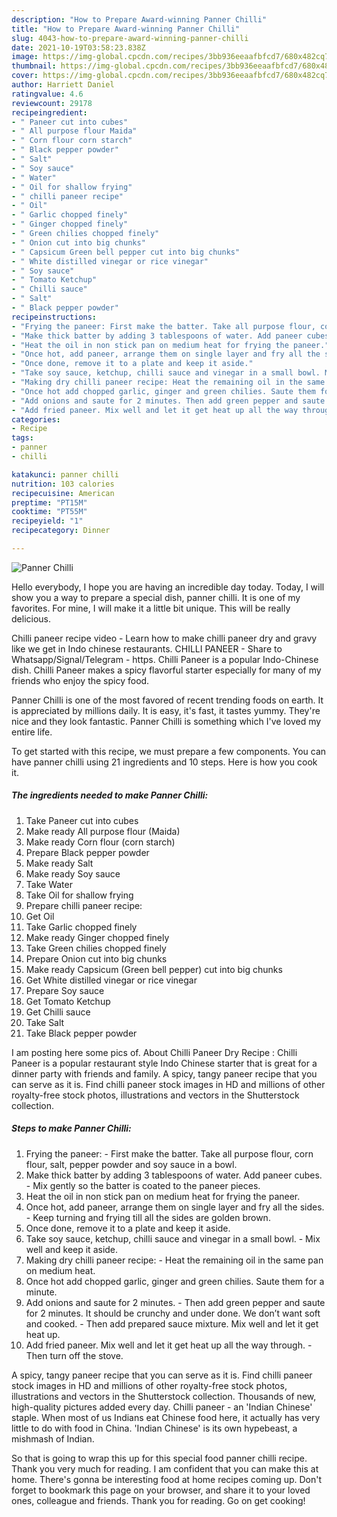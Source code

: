 ```yaml
---
description: "How to Prepare Award-winning Panner Chilli"
title: "How to Prepare Award-winning Panner Chilli"
slug: 4043-how-to-prepare-award-winning-panner-chilli
date: 2021-10-19T03:58:23.838Z
image: https://img-global.cpcdn.com/recipes/3bb936eeaafbfcd7/680x482cq70/panner-chilli-recipe-main-photo.jpg
thumbnail: https://img-global.cpcdn.com/recipes/3bb936eeaafbfcd7/680x482cq70/panner-chilli-recipe-main-photo.jpg
cover: https://img-global.cpcdn.com/recipes/3bb936eeaafbfcd7/680x482cq70/panner-chilli-recipe-main-photo.jpg
author: Harriett Daniel
ratingvalue: 4.6
reviewcount: 29178
recipeingredient:
- " Paneer cut into cubes"
- " All purpose flour Maida"
- " Corn flour corn starch"
- " Black pepper powder"
- " Salt"
- " Soy sauce"
- " Water"
- " Oil for shallow frying"
- " chilli paneer recipe"
- " Oil"
- " Garlic chopped finely"
- " Ginger chopped finely"
- " Green chilies chopped finely"
- " Onion cut into big chunks"
- " Capsicum Green bell pepper cut into big chunks"
- " White distilled vinegar or rice vinegar"
- " Soy sauce"
- " Tomato Ketchup"
- " Chilli sauce"
- " Salt"
- " Black pepper powder"
recipeinstructions:
- "Frying the paneer: First make the batter. Take all purpose flour, corn flour, salt, pepper powder and soy sauce in a bowl."
- "Make thick batter by adding 3 tablespoons of water. Add paneer cubes. Mix gently so the batter is coated to the paneer pieces."
- "Heat the oil in non stick pan on medium heat for frying the paneer."
- "Once hot, add paneer, arrange them on single layer and fry all the sides. Keep turning and frying till all the sides are golden brown."
- "Once done, remove it to a plate and keep it aside."
- "Take soy sauce, ketchup, chilli sauce and vinegar in a small bowl. Mix well and keep it aside."
- "Making dry chilli paneer recipe: Heat the remaining oil in the same pan on medium heat."
- "Once hot add chopped garlic, ginger and green chilies. Saute them for a minute."
- "Add onions and saute for 2 minutes. Then add green pepper and saute for 2 minutes. It should be crunchy and under done. We don’t want soft and cooked. Then add prepared sauce mixture. Mix well and let it get heat up."
- "Add fried paneer. Mix well and let it get heat up all the way through. Then turn off the stove."
categories:
- Recipe
tags:
- panner
- chilli

katakunci: panner chilli 
nutrition: 103 calories
recipecuisine: American
preptime: "PT15M"
cooktime: "PT55M"
recipeyield: "1"
recipecategory: Dinner

---
```



![Panner Chilli](https://img-global.cpcdn.com/recipes/3bb936eeaafbfcd7/680x482cq70/panner-chilli-recipe-main-photo.jpg)

Hello everybody, I hope you are having an incredible day today. Today, I will show you a way to prepare a special dish, panner chilli. It is one of my favorites. For mine, I will make it a little bit unique. This will be really delicious.

Chilli paneer recipe video - Learn how to make chilli paneer dry and gravy like we get in Indo chinese restaurants. CHILLI PANEER - Share to Whatsapp/Signal/Telegram - https. Chilli Paneer is a popular Indo-Chinese dish. Chilli Paneer makes a spicy flavorful starter especially for many of my friends who enjoy the spicy food.

Panner Chilli is one of the most favored of recent trending foods on earth. It is appreciated by millions daily. It is easy, it's fast, it tastes yummy. They're nice and they look fantastic. Panner Chilli is something which I've loved my entire life.


To get started with this recipe, we must prepare a few components. You can have panner chilli using 21 ingredients and 10 steps. Here is how you cook it.

<!--inarticleads1-->

##### The ingredients needed to make Panner Chilli:

1. Take  Paneer cut into cubes
1. Make ready  All purpose flour (Maida)
1. Make ready  Corn flour (corn starch)
1. Prepare  Black pepper powder
1. Make ready  Salt
1. Make ready  Soy sauce
1. Take  Water
1. Take  Oil for shallow frying
1. Prepare  chilli paneer recipe:
1. Get  Oil
1. Take  Garlic chopped finely
1. Make ready  Ginger chopped finely
1. Take  Green chilies chopped finely
1. Prepare  Onion cut into big chunks
1. Make ready  Capsicum (Green bell pepper) cut into big chunks
1. Get  White distilled vinegar or rice vinegar
1. Prepare  Soy sauce
1. Get  Tomato Ketchup
1. Get  Chilli sauce
1. Take  Salt
1. Take  Black pepper powder


I am posting here some pics of. About Chilli Paneer Dry Recipe : Chilli Paneer is a popular restaurant style Indo Chinese starter that is great for a dinner party with friends and family. A spicy, tangy paneer recipe that you can serve as it is. Find chilli paneer stock images in HD and millions of other royalty-free stock photos, illustrations and vectors in the Shutterstock collection. 

<!--inarticleads2-->

##### Steps to make Panner Chilli:

1. Frying the paneer: - First make the batter. Take all purpose flour, corn flour, salt, pepper powder and soy sauce in a bowl.
1. Make thick batter by adding 3 tablespoons of water. Add paneer cubes. - Mix gently so the batter is coated to the paneer pieces.
1. Heat the oil in non stick pan on medium heat for frying the paneer.
1. Once hot, add paneer, arrange them on single layer and fry all the sides. - Keep turning and frying till all the sides are golden brown.
1. Once done, remove it to a plate and keep it aside.
1. Take soy sauce, ketchup, chilli sauce and vinegar in a small bowl. - Mix well and keep it aside.
1. Making dry chilli paneer recipe: - Heat the remaining oil in the same pan on medium heat.
1. Once hot add chopped garlic, ginger and green chilies. Saute them for a minute.
1. Add onions and saute for 2 minutes. - Then add green pepper and saute for 2 minutes. It should be crunchy and under done. We don’t want soft and cooked. - Then add prepared sauce mixture. Mix well and let it get heat up.
1. Add fried paneer. Mix well and let it get heat up all the way through. - Then turn off the stove.


A spicy, tangy paneer recipe that you can serve as it is. Find chilli paneer stock images in HD and millions of other royalty-free stock photos, illustrations and vectors in the Shutterstock collection. Thousands of new, high-quality pictures added every day. Chilli paneer - an &#39;Indian Chinese&#39; staple. When most of us Indians eat Chinese food here, it actually has very little to do with food in China. &#39;Indian Chinese&#39; is its own hypebeast, a mishmash of Indian. 

So that is going to wrap this up for this special food panner chilli recipe. Thank you very much for reading. I am confident that you can make this at home. There's gonna be interesting food at home recipes coming up. Don't forget to bookmark this page on your browser, and share it to your loved ones, colleague and friends. Thank you for reading. Go on get cooking!
